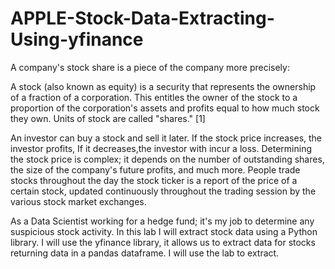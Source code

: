 # APPLE-Stock-Data-Extracting-Using-yfinance

A company's stock share is a piece of the company more precisely:

A stock (also known as equity) is a security that represents the ownership of a fraction of a corporation. This entitles the owner of the stock to a proportion of the corporation's assets and profits equal to how much stock they own. Units of stock are called "shares." [1]

An investor can buy a stock and sell it later. If the stock price increases, the investor profits, If it decreases,the investor with incur a loss.  Determining the stock price is complex; it depends on the number of outstanding shares, the size of the company's future profits, and much more. People trade stocks throughout the day the stock ticker is a report of the price of a certain stock, updated continuously throughout the trading session by the various stock market exchanges.

As a Data Scientist working for a hedge fund; it's my job to determine any suspicious stock activity. In this lab I will extract stock data using a Python library. I will use the yfinance library, it allows us to extract data for stocks returning data in a pandas dataframe. I will use the lab to extract.
